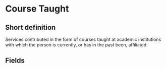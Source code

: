 # Course Taught
## Short definition
Services contributed in the form of courses taught at academic institutions with which the person is currently, or has in the past been, affiliated.
## Fields
